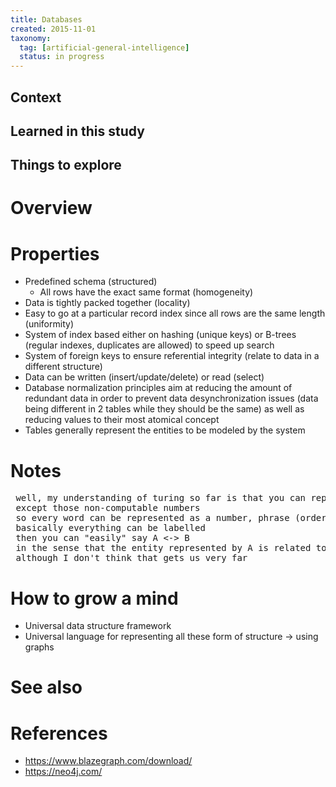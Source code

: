 ```yaml
---
title: Databases
created: 2015-11-01
taxonomy:
  tag: [artificial-general-intelligence]
  status: in progress
---
```


## Context

## Learned in this study

## Things to explore

# Overview

# Properties
* Predefined schema (structured)
	* All rows have the exact same format (homogeneity)
* Data is tightly packed together (locality)
* Easy to go at a particular record index since all rows are the same length (uniformity)
* System of index based either on hashing (unique keys) or B-trees (regular indexes, duplicates are allowed) to speed up search
* System of foreign keys to ensure referential integrity (relate to data in a different structure)
* Data can be written (insert/update/delete) or read (select)
* Database normalization principles aim at reducing the amount of redundant data in order to prevent data desynchronization issues (data being different in 2 tables while they should be the same) as well as reducing values to their most atomical concept
* Tables generally represent the entities to be modeled by the system

# Notes
<pre>
<tomzx> well, my understanding of turing so far is that you can represent pretty much anything as a number
<tomzx> except those non-computable numbers
<tomzx> so every word can be represented as a number, phrase (order of words) as a number, documents as a number, thoughts as a number, etc.
<tomzx> basically everything can be labelled
<tomzx> then you can "easily" say A <-> B
<tomzx> in the sense that the entity represented by A is related to the entity represented by B
<tomzx> although I don't think that gets us very far
</pre>

# How to grow a mind
* Universal data structure framework
* Universal language for representing all these form of structure -> using graphs

# See also

# References
* https://www.blazegraph.com/download/
* https://neo4j.com/
